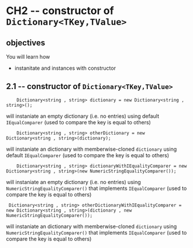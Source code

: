 # CH2 -- constructor of `Dictionary<TKey,TValue>`
## objectives
You will learn how

+ instanitate and instances with constructor

## 2.1 -- constructor of `Dictionary<TKey,TValue>`

```
    Dictionary<string , string> dictionary = new Dictionary<string , string>();
```

will instaniate an empty dictionary (i.e. no entries) using default `IEqualComparer` (used to compare the key is equal to others) 

```
    Dictionary<string , string> otherDictionary = new Dictionary<string , string>(dictionary);
```

will instaniate an dictionary with memberwise-cloned `dictionary` using default `IEqualComparer` (used to compare the key is equal to others) 

```
    Dictionary<string , string> dictionaryWithIEqualityComparer = new Dictionary<string , string>(new NumericStringEqualityComparer());
```

will instaniate an empty dictionary (i.e. no entries) using `NumericStringEqualityComparer()` that implements `IEqualComparer` (used to compare the key is equal to others) 

```
 Dictionary<string , string> otherDictionaryWithIEqualityComparer = new Dictionary<string , string>(dictionary , new NumericStringEqualityComparer());
```

will instaniate an dictionary with memberwise-cloned `dictionary` using `NumericStringEqualityComparer()` that implements `IEqualComparer` (used to compare the key is equal to others) 
